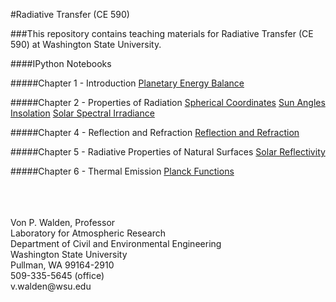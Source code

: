 #Radiative Transfer (CE 590)

###This repository contains teaching materials for Radiative Transfer (CE 590) at Washington State University.

####IPython Notebooks

#####Chapter 1 - Introduction
  [Planetary Energy Balance](http://nbviewer.ipython.org/github/vonw/CE590-Radiative-Transfer/blob/master/Planetary%20Energy%20Balance.ipynb)
  
#####Chapter 2 - Properties of Radiation
  [Spherical Coordinates](http://nbviewer.ipython.org/github/vonw/CE590-Radiative-Transfer/blob/master/Spherical%20Coordinates.ipynb)
  [Sun Angles](http://nbviewer.ipython.org/github/vonw/CE590-Radiative-Transfer/blob/master/Sun%20Angles.ipynb)
  [Insolation](http://nbviewer.ipython.org/github/vonw/CE590-Radiative-Transfer/blob/master/Insolation.ipynb)
  [Solar Spectral Irradiance](http://nbviewer.ipython.org/github/vonw/CE590-Radiative-Transfer/blob/master/Solar%20Spectral%20Irradiance.ipynb)
  
#####Chapter 4 - Reflection and Refraction
  [Reflection and Refraction]()
  
#####Chapter 5 - Radiative Properties of Natural Surfaces
  [Solar Reflectivity]()

#####Chapter 6 - Thermal Emission
  [Planck Functions]()
  
  
<p><br><br><br>
Von P. Walden, Professor<br>
Laboratory for Atmospheric Research<br>
Department of Civil and Environmental Engineering<br>
Washington State University<br>
Pullman, WA  99164-2910<br>
509-335-5645 (office)<br>
v.walden@wsu.edu</p>

